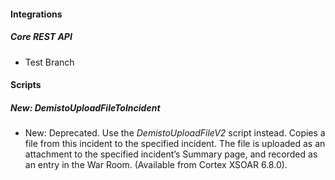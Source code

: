 
#### Integrations

##### Core REST API

- Test Branch

#### Scripts

##### New: DemistoUploadFileToIncident

- New: Deprecated. Use the *DemistoUploadFileV2* script instead. Copies a file from this incident to the specified incident. The file is uploaded as an attachment to the specified incident’s Summary page, and recorded as an entry in the War Room. (Available from Cortex XSOAR 6.8.0).
